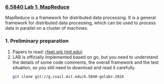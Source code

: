 ### [6.5840 Lab 1: MapReduce](https://pdos.csail.mit.edu/6.824/labs/lab-mr.html)

MapReduce is a framework for distributed data processing. It is a general framework for distributed data processing, 
which can be used to process data in parallel on a cluster of machines.

### 1. Preliminary preparation

1. Papers to read: [rfeet.qrk (mit.edu)](http://nil.csail.mit.edu/6.824/2020/papers/mapreduce.pdf)
2. LAB is officially implemented based on go, but you need to understand the details of some code comments,
   the overall framework and the test situation, so you still need to download and read it carefully.
    ```bash
    git clone git://g.csail.mit.edu/6.5840-golabs-2024
    ```



